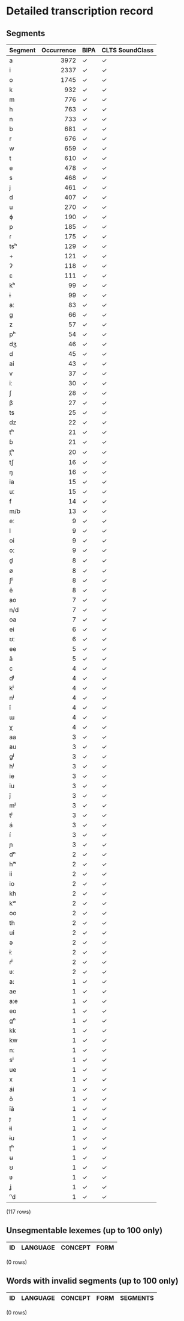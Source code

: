
# Detailed transcription record

## Segments

| Segment | Occurrence | BIPA | CLTS SoundClass |
|:----------|-------------:|:-------|:------------------|
| a | 3972 | ✓ | ✓ |
| i | 2337 | ✓ | ✓ |
| o | 1745 | ✓ | ✓ |
| k | 932 | ✓ | ✓ |
| m | 776 | ✓ | ✓ |
| h | 763 | ✓ | ✓ |
| n | 733 | ✓ | ✓ |
| b | 681 | ✓ | ✓ |
| r | 676 | ✓ | ✓ |
| w | 659 | ✓ | ✓ |
| t | 610 | ✓ | ✓ |
| e | 478 | ✓ | ✓ |
| s | 468 | ✓ | ✓ |
| j | 461 | ✓ | ✓ |
| d | 407 | ✓ | ✓ |
| u | 270 | ✓ | ✓ |
| ɸ | 190 | ✓ | ✓ |
| p | 185 | ✓ | ✓ |
| ɾ | 175 | ✓ | ✓ |
| tsʰ | 129 | ✓ | ✓ |
| + | 121 | ✓ | ✓ |
| ʔ | 118 | ✓ | ✓ |
| ɛ | 111 | ✓ | ✓ |
| kʰ | 99 | ✓ | ✓ |
| ɨ | 99 | ✓ | ✓ |
| aː | 83 | ✓ | ✓ |
| g | 66 | ✓ | ✓ |
| z | 57 | ✓ | ✓ |
| pʰ | 54 | ✓ | ✓ |
| dʒ | 46 | ✓ | ✓ |
| ɗ | 45 | ✓ | ✓ |
| ai | 43 | ✓ | ✓ |
| v | 37 | ✓ | ✓ |
| iː | 30 | ✓ | ✓ |
| ʃ | 28 | ✓ | ✓ |
| β | 27 | ✓ | ✓ |
| ts | 25 | ✓ | ✓ |
| dz | 22 | ✓ | ✓ |
| tʰ | 21 | ✓ | ✓ |
| ɓ | 21 | ✓ | ✓ |
| t̪ʰ | 20 | ✓ | ✓ |
| tʃ | 16 | ✓ | ✓ |
| ŋ | 16 | ✓ | ✓ |
| ia | 15 | ✓ | ✓ |
| uː | 15 | ✓ | ✓ |
| f | 14 | ✓ | ✓ |
| m/b | 13 | ✓ | ✓ |
| eː | 9 | ✓ | ✓ |
| l | 9 | ✓ | ✓ |
| oi | 9 | ✓ | ✓ |
| oː | 9 | ✓ | ✓ |
| d̥ | 8 | ✓ | ✓ |
| ø | 8 | ✓ | ✓ |
| ʃʲ | 8 | ✓ | ✓ |
| ẽ | 8 | ✓ | ✓ |
| ao | 7 | ✓ | ✓ |
| n/d | 7 | ✓ | ✓ |
| oa | 7 | ✓ | ✓ |
| ei | 6 | ✓ | ✓ |
| ʊː | 6 | ✓ | ✓ |
| ee | 5 | ✓ | ✓ |
| ã | 5 | ✓ | ✓ |
| c | 4 | ✓ | ✓ |
| dʲ | 4 | ✓ | ✓ |
| kʲ | 4 | ✓ | ✓ |
| nʲ | 4 | ✓ | ✓ |
| ĩ | 4 | ✓ | ✓ |
| ɯ | 4 | ✓ | ✓ |
| χ | 4 | ✓ | ✓ |
| aa | 3 | ✓ | ✓ |
| au | 3 | ✓ | ✓ |
| gʲ | 3 | ✓ | ✓ |
| hʲ | 3 | ✓ | ✓ |
| ie | 3 | ✓ | ✓ |
| iu | 3 | ✓ | ✓ |
| j̃ | 3 | ✓ | ✓ |
| mʲ | 3 | ✓ | ✓ |
| tʲ | 3 | ✓ | ✓ |
| á | 3 | ✓ | ✓ |
| í | 3 | ✓ | ✓ |
| ɲ | 3 | ✓ | ✓ |
| dⁿ | 2 | ✓ | ✓ |
| hʷ | 2 | ✓ | ✓ |
| ii | 2 | ✓ | ✓ |
| io | 2 | ✓ | ✓ |
| kh | 2 | ✓ | ✓ |
| kʷ | 2 | ✓ | ✓ |
| oo | 2 | ✓ | ✓ |
| th | 2 | ✓ | ✓ |
| ui | 2 | ✓ | ✓ |
| ə | 2 | ✓ | ✓ |
| ɨː | 2 | ✓ | ✓ |
| ɾʲ | 2 | ✓ | ✓ |
| ʋː | 2 | ✓ | ✓ |
| a: | 1 | ✓ | ✓ |
| ae | 1 | ✓ | ✓ |
| aːe | 1 | ✓ | ✓ |
| eo | 1 | ✓ | ✓ |
| gⁿ | 1 | ✓ | ✓ |
| kk | 1 | ✓ | ✓ |
| kw | 1 | ✓ | ✓ |
| nː | 1 | ✓ | ✓ |
| sʲ | 1 | ✓ | ✓ |
| ue | 1 | ✓ | ✓ |
| x | 1 | ✓ | ✓ |
| ái | 1 | ✓ | ✓ |
| õ | 1 | ✓ | ✓ |
| ĩã | 1 | ✓ | ✓ |
| ɟ | 1 | ✓ | ✓ |
| ɨi | 1 | ✓ | ✓ |
| ɨu | 1 | ✓ | ✓ |
| ʈʰ | 1 | ✓ | ✓ |
| ʉ | 1 | ✓ | ✓ |
| ʊ | 1 | ✓ | ✓ |
| ʋ | 1 | ✓ | ✓ |
| ʝ | 1 | ✓ | ✓ |
| ⁿd | 1 | ✓ | ✓ |

(117 rows)



## Unsegmentable lexemes (up to 100 only)

| ID | LANGUAGE | CONCEPT | FORM |
|------|------------|-----------|--------|

(0 rows)



## Words with invalid segments (up to 100 only)

| ID | LANGUAGE | CONCEPT | FORM | SEGMENTS |
|------|------------|-----------|--------|------------|

(0 rows)


